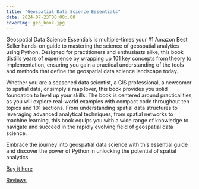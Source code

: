 ```yaml
---
title: "Geospatial Data Science Essentials"
date: 2024-07-23T00:00:.00
coverImg: geo_book.jpg
---
```


Geospatial Data Science Essentials is multiple-times your #1 Amazon Best Seller  hands-on guide to mastering the science of geospatial analytics using Python. Designed for practitioners and enthusiasts alike, this book distills years of experience by wrapping up 101 key concepts from theory to implementation, ensuring you gain a practical understanding of the tools and methods that define the geospatial data science landscape today.


<!--more-->

Whether you are a seasoned data scientist, a GIS professional, a newcomer to spatial data, or simply a map lover, this book provides you solid foundation to level up your skills. The book is centered around practicalities, as you will explore real-world examples with compact code throughout ten topics and 101 sections. From understanding spatial data structures to leveraging advanced analytical techniques, from spatial networks to machine learning, this book equips you with a wide range of knowledge to navigate and succeed in the rapidly evolving field of geospatial data science.

Embrace the journey into geospatial data science with this essential guide and discover the power of Python in unlocking the potential of spatial analytics.


[Buy it here](https://www.amazon.com/Geospatial-Data-Science-Essentials-Practical-ebook/dp/B0DJ2HBWJY/ref=sr_1_1?crid=6TK0RICCB4PZ&dib=eyJ2IjoiMSJ9.AEwJ1iyhqPQ22UCnhSrkTx2-PyQA4hn40K6mh2HsMdwjLlp2F7E65Rr-rI5cr1z-oq8NPDK1dshrretQnerfeQ.SVv8rvsMKBNj94APywYIGDod1B9ebKqT4-lE32WvYcs&dib_tag=se&keywords=geospatial+data+science+essentials&qid=1729959191&sprefix=geospatial+data+science+es%2Caps%2C250&sr=8-1)

[Reviews](https://www.goodreads.com/book/show/216810435-geospatial-data-science-essentials)
